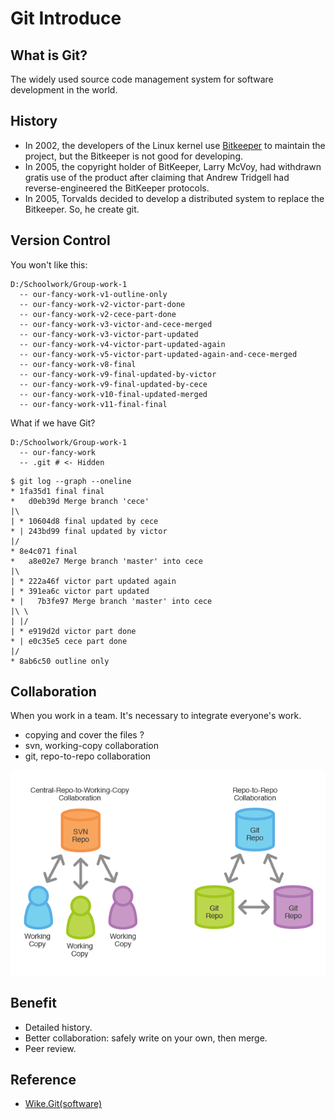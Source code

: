 # Git Introduce

## What is Git?

The widely used source code management system for software development in the world.

## History

- In 2002, the developers of the Linux kernel use [Bitkeeper](https://en.wikipedia.org/wiki/BitKeeper) to maintain the project, but the Bitkeeper is not good for developing.
- In 2005, the copyright holder of BitKeeper, Larry McVoy, had withdrawn gratis use of the product after claiming that Andrew Tridgell had reverse-engineered the BitKeeper protocols.
- In 2005, Torvalds decided to develop a distributed system to replace the Bitkeeper. So, he create git.

## Version Control

You won't like this:

````
D:/Schoolwork/Group-work-1
  -- our-fancy-work-v1-outline-only
  -- our-fancy-work-v2-victor-part-done
  -- our-fancy-work-v2-cece-part-done
  -- our-fancy-work-v3-victor-and-cece-merged
  -- our-fancy-work-v3-victor-part-updated
  -- our-fancy-work-v4-victor-part-updated-again
  -- our-fancy-work-v5-victor-part-updated-again-and-cece-merged
  -- our-fancy-work-v8-final
  -- our-fancy-work-v9-final-updated-by-victor
  -- our-fancy-work-v9-final-updated-by-cece
  -- our-fancy-work-v10-final-updated-merged
  -- our-fancy-work-v11-final-final
````

What if we have Git?

````
D:/Schoolwork/Group-work-1
  -- our-fancy-work
  -- .git # <- Hidden
````

````
$ git log --graph --oneline
* 1fa35d1 final final
*   d0eb39d Merge branch 'cece'
|\  
| * 10604d8 final updated by cece
* | 243bd99 final updated by victor
|/  
* 8e4c071 final
*   a8e02e7 Merge branch 'master' into cece
|\  
| * 222a46f victor part updated again
| * 391ea6c victor part updated
* |   7b3fe97 Merge branch 'master' into cece
|\ \  
| |/  
| * e919d2d victor part done
* | e0c35e5 cece part done
|/  
* 8ab6c50 outline only
````

## Collaboration

When you work in a team. It's necessary to integrate everyone's work.

- copying and cover the files ?
- svn, working-copy collaboration
- git, repo-to-repo collaboration

![image](./images/git_vs_svn.png)


## Benefit

- Detailed history.
- Better collaboration: safely write on your own, then merge.
- Peer review.


## Reference

- [Wike.Git(software)](https://en.wikipedia.org/wiki/Git_(software))

